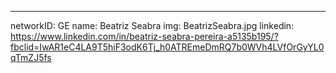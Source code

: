 ---
networkID: GE
name: Beatriz Seabra
img: BeatrizSeabra.jpg
linkedin: https://www.linkedin.com/in/beatriz-seabra-pereira-a5135b195/?fbclid=IwAR1eC4LA9T5hiF3odK6Tj_h0ATREmeDmRQ7b0WVh4LVfOrGyYL0qTmZJ5fs